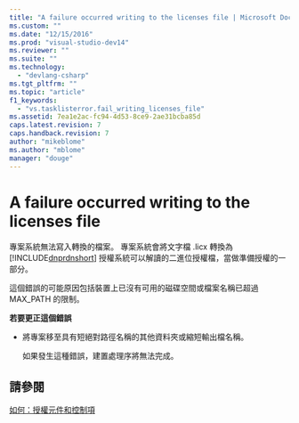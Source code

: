 ```yaml
---
title: "A failure occurred writing to the licenses file | Microsoft Docs"
ms.custom: ""
ms.date: "12/15/2016"
ms.prod: "visual-studio-dev14"
ms.reviewer: ""
ms.suite: ""
ms.technology: 
  - "devlang-csharp"
ms.tgt_pltfrm: ""
ms.topic: "article"
f1_keywords: 
  - "vs.tasklisterror.fail_writing_licenses_file"
ms.assetid: 7ea1e2ac-fc94-4d53-8ce9-2ae31bcba85d
caps.latest.revision: 7
caps.handback.revision: 7
author: "mikeblome"
ms.author: "mblome"
manager: "douge"
---
```

# A failure occurred writing to the licenses file
專案系統無法寫入轉換的檔案。  專案系統會將文字檔 .licx 轉換為 [!INCLUDE[dnprdnshort](../code-quality/includes/dnprdnshort_md.md)] 授權系統可以解讀的二進位授權檔，當做準備授權的一部分。  
  
 這個錯誤的可能原因包括裝置上已沒有可用的磁碟空間或檔案名稱已超過 MAX\_PATH 的限制。  
  
 **若要更正這個錯誤**  
  
-   將專案移至具有短絕對路徑名稱的其他資料夾或縮短輸出檔名稱。  
  
     如果發生這種錯誤，建置處理序將無法完成。  
  
## 請參閱  
 [如何：授權元件和控制項](../Topic/How%20to:%20License%20Components%20and%20Controls.md)